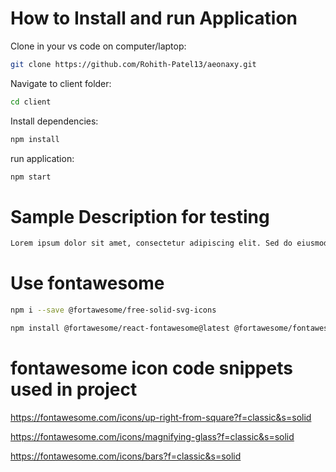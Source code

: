 # How to Install and run Application 

Clone in your vs code on computer/laptop:
```sh
git clone https://github.com/Rohith-Patel13/aeonaxy.git
```

Navigate to client folder:
```sh
cd client
```

Install dependencies:
```sh
npm install
```

run application:
```sh
npm start
```


# Sample Description for testing
```sh
Lorem ipsum dolor sit amet, consectetur adipiscing elit. Sed do eiusmod tempor incididunt ut labore et dolore magna aliqua. Ut enim ad minim veniam, quis nostrud exercitation ullamco laboris nisi ut aliquip ex ea commodo consequat. Duis aute irure dolor in reprehenderit in voluptate velit esse cillum dolore eu fugiat nulla pariatur. Excepteur sint occaecat cupidatat non proident, sunt in culpa qui officia deserunt mollit anim id est laborum.
```


# Use fontawesome
```sh
npm i --save @fortawesome/free-solid-svg-icons
```
```sh
npm install @fortawesome/react-fontawesome@latest @fortawesome/fontawesome-svg-core @fortawesome/free-solid-svg-icons
```


# fontawesome icon code snippets used in project
https://fontawesome.com/icons/up-right-from-square?f=classic&s=solid

https://fontawesome.com/icons/magnifying-glass?f=classic&s=solid

https://fontawesome.com/icons/bars?f=classic&s=solid 


